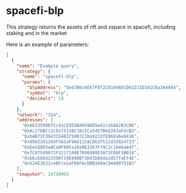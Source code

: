 # spacefi-blp

This strategy returns the assets of nft and xspace in spacefi, including staking and in the market

Here is an example of parameters:

```json
[
  {
    "name": "Example query",
    "strategy": {
      "name": "spacefi-blp",
      "params": {
        "blpAddress": "0x67B6c6E67F8f2CD1948ECD02221D141CBa3A4984",
        "symbol": "blp",
        "decimals": 18
      }
    },
    "network": "324",
    "addresses": [
      "0x8633500EF5c41CE955B4958AD5e61ca58A2B3cB6",
      "0xAc2fbBC12cEe75158C38c5Ca34EfBb6343aFdcB3",
      "0xb4B72F3843154B37580721ba9233fE86Da6e0416",
      "0x89023d1284F565aF9Ad115ACDb2F512d35024723",
      "0xEeC60E6a0Ca0F80Fa16e0E2267Ff4C2c1A46a447",
      "0xfC87549072F3217140E7046d88D3873C8bF3B014",
      "0xb6cE6Dd21598f24E840Bf2D43D8d4a1d57faEf4E",
      "0x524E2631ceBFce2aF66FAcDBB160aC94A00751B3"
    ],
    "snapshot": 24739965
  }
]
```

